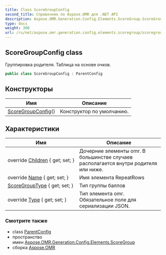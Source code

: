 ```yaml
---
title: Class ScoreGroupConfig
second_title: Справочник по Aspose.OMR для .NET API
description: Aspose.OMR.Generation.Config.Elements.ScoreGroup.ScoreGroupConfig сорт. Группировка родителя. Таблица на основе очков.
type: docs
weight: 300
url: /ru/net/aspose.omr.generation.config.elements.scoregroup/scoregroupconfig/
---
```

## ScoreGroupConfig class

Группировка родителя. Таблица на основе очков.

```csharp
public class ScoreGroupConfig : ParentConfig
```

## Конструкторы

| Имя | Описание |
| --- | --- |
| [ScoreGroupConfig](scoregroupconfig/)() | Конструктор по умолчанию. |

## Характеристики

| Имя | Описание |
| --- | --- |
| override [Children](../../aspose.omr.generation.config.elements.scoregroup/scoregroupconfig/children/) { get; set; } | Дочерние элементы omr. В большинстве случаев располагается внутри родителя или ниже. |
| override [Name](../../aspose.omr.generation.config.elements.scoregroup/scoregroupconfig/name/) { get; set; } | Имя элемента RepeatRows |
| [ScoreGroupType](../../aspose.omr.generation.config.elements.scoregroup/scoregroupconfig/scoregrouptype/) { get; set; } | Тип группы баллов |
| override [Type](../../aspose.omr.generation.config.elements.scoregroup/scoregroupconfig/type/) { get; set; } | Тип элемента omr. Обязательное поле для сериализации JSON. |

### Смотрите также

* class [ParentConfig](../../aspose.omr.generation.config/parentconfig/)
* пространство имен [Aspose.OMR.Generation.Config.Elements.ScoreGroup](../../aspose.omr.generation.config.elements.scoregroup/)
* сборка [Aspose.OMR](../../)


